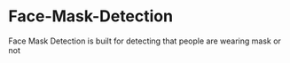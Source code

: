 # Face-Mask-Detection

Face Mask Detection is built for detecting that people are wearing mask or not
